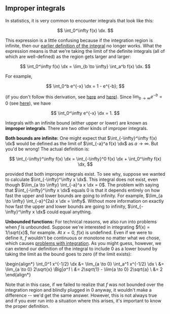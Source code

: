 ## Improper integrals

In statistics, it is very common to encounter integrals that look like this:

$$ \int_0^\infty f(x) \dx. $$

This expression is a little confusing because if the integration region is infinite, then our [earlier definition of the integral](integration.html) no longer works. What the expression means is that we're taking the limit of the definite integrals (all of which are well-defined) as the region gets larger and larger:

$$ \int_0^\infty f(x) \dx = \lim_{b \to \infty} \int_a^b f(x) \dx. $$

For example,

$$ \int_0^b e^{-x} \dx = 1 - e^{-b}; $$

(if you don't follow this derivation, see [here](logarithm-and-exponential.html#exponential-derivatives-and-integrals) and [here](integration-techniques#substitution)). Since $\lim_{b \to \infty} e^{-b} = 0$ (see [here](logarithm-and-exponential.html#exponential-limits)), we have

$$ \int_0^\infty e^{-x} \dx = 1. $$

Integrals with an infinite bound (either upper or lower) are known as **improper integrals**. There are two other kinds of improper integrals.

**Both bounds are infinite:** One might expect that $\int_{-\infty}^\infty f(x) \dx$ would be defined as the limit of $\int_{-a}^a f(x) \dx$ as $a \to \infty$. But you'd be wrong! The actual definition is:

$$ \int_{-\infty}^\infty f(x) \dx = \int_{-\infty}^0 f(x) \dx + \int_0^\infty f(x) \dx, $$

provided that both improper integrals exist. To see why, suppose we wanted to calculate $\int_{-\infty}^\infty x \dx$. This integral does not exist, even though $\lim_{a \to \infty} \int_{-a}^a x \dx = 0$. The problem with saying that $\int_{-\infty}^\infty x \dx$ equals 0 is that it depends entirely on how fast the upper and lower bounds are going to infinity. For example, $\lim_{a \to \infty} \int_{-a}^{2a} x \dx = \infty$. Without more information on exactly how fast the upper and lower bounds are going to infinity, $\int_{-\infty}^\infty x \dx$ could equal anything.

**Unbounded functions:** For technical reasons, we also run into problems when $f$ is unbounded. Suppose we're interested in integrating $f(x) = 1/\sqrt{x}$, for example. At $x=0$, $f(x)$ is undefined. Even if we were to define it, $f$ wouldn't be continuous or monotone no matter what we chose, which causes [problems with integration](integration.html#definition-1). As you might guess, however, we can extend our definition of the integral to include 0 as a lower bound by taking the limit as the bound goes to zero (if the limit exists):

\begin{align*}
\int_0^1 x^{-1/2} \dx &= \lim_{a \to 0} \int_a^1 x^{-1/2} \dx \\
  &= \lim_{a \to 0} 2\sqrt{x} \Big|_a^1 \\
  &= 2\sqrt{1} - \lim_{a \to 0} 2\sqrt{a} \\
  &= 2
\end{align*}

Note that in this case, if we failed to realize that $f$ was not bounded over the integration region and blindly plugged in 0 anyway, it wouldn't make a difference -- we'd get the same answer. However, this is not always true and if you ever run into a situation where this arises, it's important to know the proper definition.
